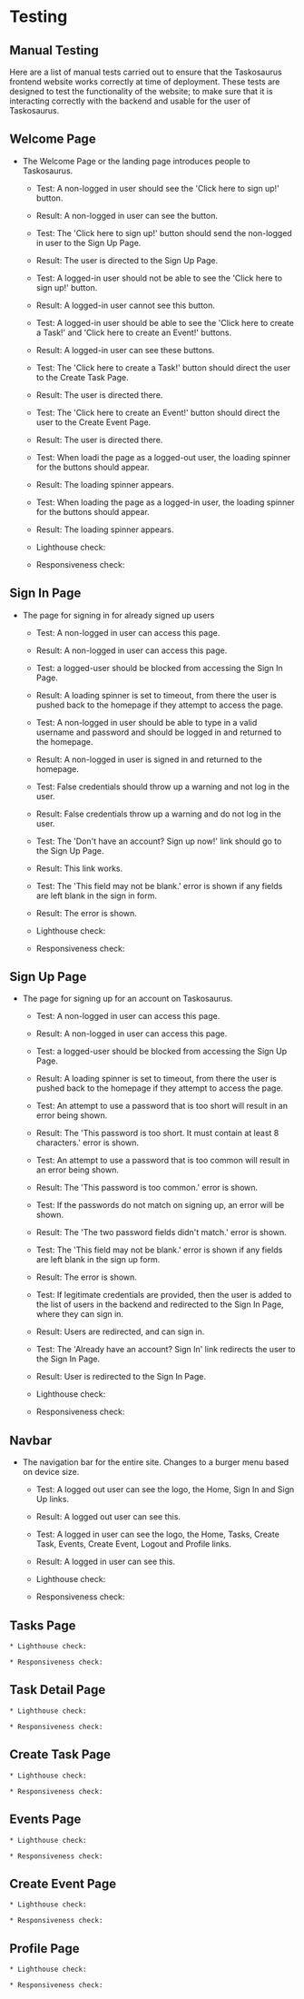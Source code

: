 # Testing

## Manual Testing

Here are a list of manual tests carried out to ensure that the Taskosaurus frontend website works correctly at time of deployment. These tests are designed to test the functionality of the website; to make sure that it is interacting correctly with the backend and usable for the user of Taskosaurus.

## Welcome Page

* The Welcome Page or the landing page introduces people to Taskosaurus.

    * Test: A non-logged in user should see the 'Click here to sign up!' button.
    * Result: A non-logged in user can see the button.

    * Test: The 'Click here to sign up!' button should send the non-logged in user to the Sign Up Page.
    * Result: The user is directed to the Sign Up Page.

    * Test: A logged-in user should not be able to see the 'Click here to sign up!' button.
    * Result: A logged-in user cannot see this button.

    * Test: A logged-in user should be able to see the 'Click here to create a Task!' and 'Click here to create an Event!' buttons.
    * Result: A logged-in user can see these buttons.

    * Test: The 'Click here to create a Task!' button should direct the user to the Create Task Page.
    * Result: The user is directed there.

    * Test: The 'Click here to create an Event!' button should direct the user to the Create Event Page.
    * Result: The user is directed there.

    * Test: When loadi the page as a logged-out user, the loading spinner for the buttons should appear.
    * Result: The loading spinner appears.

    * Test: When loading the page as a logged-in user, the loading spinner for the buttons should appear.
    * Result: The loading spinner appears.

    * Lighthouse check:

    * Responsiveness check:

## Sign In Page

* The page for signing in for already signed up users

    * Test: A non-logged in user can access this page.
    * Result: A non-logged in user can access this page.

    * Test: a logged-user should be blocked from accessing the Sign In Page.
    * Result: A loading spinner is set to timeout, from there the user is pushed back to the homepage if they attempt to access the page.

    * Test: A non-logged in user should be able to type in a valid username and password and should be logged in and returned to the homepage.
    * Result: A non-logged in user is signed in and returned to the homepage.

    * Test: False credentials should throw up a warning and not log in the user.
    * Result: False credentials throw up a warning and do not log in the user.

    * Test: The 'Don't have an account? Sign up now!' link should go to the Sign Up Page.
    * Result: This link works.

    * Test: The 'This field may not be blank.' error is shown if any fields are left blank in the sign in form.
    * Result: The error is shown.

    * Lighthouse check:

    * Responsiveness check:

## Sign Up Page

* The page for signing up for an account on Taskosaurus.

    * Test: A non-logged in user can access this page.
    * Result: A non-logged in user can access this page.

    * Test: a logged-user should be blocked from accessing the Sign Up Page.
    * Result: A loading spinner is set to timeout, from there the user is pushed back to the homepage if they attempt to access the page.

    * Test: An attempt to use a password that is too short will result in an error being shown.
    * Result: The 'This password is too short. It must contain at least 8 characters.' error is shown.

    * Test: An attempt to use a password that is too common will result in an error being shown.
    * Result: The 'This password is too common.' error is shown.

    * Test: If the passwords do not match on signing up, an error will be shown.
    * Result: The 'The two password fields didn't match.' error is shown.

    * Test: The 'This field may not be blank.' error is shown if any fields are left blank in the sign up form.
    * Result: The error is shown.

    * Test: If legitimate credentials are provided, then the user is added to the list of users in the backend and redirected to the Sign In Page, where they can sign in.
    * Result: Users are redirected, and can sign in.

    * Test: The 'Already have an account? Sign In' link redirects the user to the Sign In Page.
    * Result: User is redirected to the Sign In Page.

    * Lighthouse check:

    * Responsiveness check:

## Navbar

* The navigation bar for the entire site. Changes to a burger menu based on device size.

    * Test: A logged out user can see the logo, the Home, Sign In and Sign Up links.
    * Result: A logged out user can see this.

    * Test: A logged in user can see the logo, the Home, Tasks, Create Task, Events, Create Event, Logout and Profile links.
    * Result: A logged in user can see this.
    
    * Lighthouse check:

    * Responsiveness check:

## Tasks Page

    
    * Lighthouse check:

    * Responsiveness check:

## Task Detail Page

    
    * Lighthouse check:

    * Responsiveness check:

## Create Task Page

    
    * Lighthouse check:

    * Responsiveness check:

## Events Page

    
    * Lighthouse check:

    * Responsiveness check:

## Create Event Page

    
    * Lighthouse check:

    * Responsiveness check:

## Profile Page

    
    * Lighthouse check:

    * Responsiveness check:

